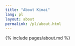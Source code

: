 ```yaml
---
title: "About Kimai"
lang: pl
layout: about
permalink: /pl/about.html
---
```


{% include pages/about.md %}
